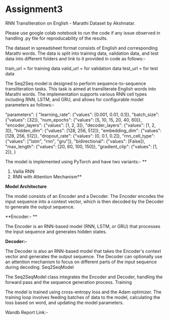 # Assignment3
RNN
Transliteration on English - Marathi Dataset by Akshnatar.

Please use google colab notebook to run the code if any issue observed in handling .py file for reproducability of the results.

The dataset in spreadsheet format consists of English and corresponding Marathi words. The data is split into training data, validation data, and test data into different folders and link to it provided in code as follows:-

train_url = for training data
valid_url = for validation data
test_url = for test data

The Seq2Seq model is designed to perform sequence-to-sequence transliteration tasks. This task is aimed at transliterate English words into Marathi words. The implementation supports various RNN cell types including RNN, LSTM, and GRU, and allows for configurable model parameters as follows:-

   "parameters": {
        "learning_rate": {"values": [0.001, 0.01, 0.1]},
        "batch_size": {"values": [32]},
        "num_epochs": {"values": [5, 10, 15, 20, 40, 60]},
        "encoder_layers": {"values": [1, 2, 3]},
        "decoder_layers": {"values": [1, 2, 3]},
        "hidden_dim": {"values": [128, 256, 512]},
        "embedding_dim": {"values": [128, 256, 512]},
        "dropout_rate": {"values": [0, 0.1, 0.2]},
        "rnn_cell_type": {"values": ["lstm", "rnn", "gru"]},
        "bidirectional": {"values": [False]},
        "max_length": {"values": [20, 60, 100, 150]},
        "gradient_clip": {"values": [1, 2]},
    }
    
 The model is implemented using PyTorch and have two variants:-
**
 1) Vailla RNN
 2) RNN with Attention Mechanism**


**Model Architecture**

The model consists of an Encoder and a Decoder. The Encoder encodes the input sequence into a context vector, which is then decoded by the Decoder to generate the output sequence.

**Encoder:- **

The Encoder is an RNN-based model (RNN, LSTM, or GRU) that processes the input sequence and generates hidden states.

**Decoder:-** 

The Decoder is also an RNN-based model that takes the Encoder's context vector and generates the output sequence. The Decoder can optionally use an attention mechanism to focus on different parts of the input sequence during decoding.
Seq2SeqModel

The Seq2SeqModel class integrates the Encoder and Decoder, handling the forward pass and the sequence generation process.
Training

The model is trained using cross-entropy loss and the Adam optimizer. The training loop involves feeding batches of data to the model, calculating the loss based on word, and updating the model parameters.

Wandb Report Link:- 

